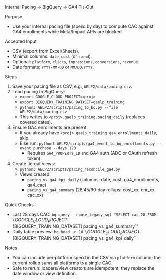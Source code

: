 Internal Pacing → BigQuery → GA4 Tie‑Out

Purpose
- Use your internal pacing file (spend by day) to compute CAC against GA4 enrollments while Meta/Impact APIs are blocked.

Accepted Input
- CSV (export from Excel/Sheets).
- Minimal columns: `date`, `cost` (or `spend`).
- Optional: `platform`, `clicks`, `impressions`, `conversions`, `revenue`.
- Date formats: `YYYY-MM-DD` or `MM/DD/YYYY`.

Steps
1) Save your pacing file as CSV, e.g., `AELP2/data/pacing.csv`.
2) Load pacing to BigQuery:
   - `export GOOGLE_CLOUD_PROJECT=<proj>`
   - `export BIGQUERY_TRAINING_DATASET=gaelp_training`
   - `python3 AELP2/scripts/pacing_to_bq.py --file AELP2/data/pacing.csv`
   - This writes to `<proj>.gaelp_training.pacing_daily` (replaces covered dates).
3) Ensure GA4 enrollments are present:
   - If you already have `<proj>.gaelp_training.ga4_enrollments_daily`, skip.
   - Else run: `python3 AELP2/scripts/ga4_event_to_bq_enrollments.py --event purchase --days 120`
     - Requires `GA4_PROPERTY_ID` and GA4 auth (ADC or OAuth refresh token).
4) Create tie‑out views:
   - `python3 AELP2/scripts/pacing_reconcile_ga4.py`
   - Views created:
     - `pacing_vs_ga4_kpi_daily` (columns: date, cost, ga4_enrollments, ga4_cac)
     - `pacing_vs_ga4_summary` (28/45/90‑day rollups: cost_xx, enr_xx, cac_xx)

Quick Checks
- Last 28 days CAC: `bq query --nouse_legacy_sql "SELECT cac_28 FROM \`${GOOGLE_CLOUD_PROJECT}.${BIGQUERY_TRAINING_DATASET}.pacing_vs_ga4_summary\`"`
- Daily table preview: `bq head -n 10 \`${GOOGLE_CLOUD_PROJECT}.${BIGQUERY_TRAINING_DATASET}.pacing_vs_ga4_kpi_daily\``

Notes
- You can include per‑platform spend in the CSV via `platform` column; the current rollup sums all platforms to a single CAC.
- Safe to rerun: loaders/view creators are idempotent; they replace the date window or view definition.

